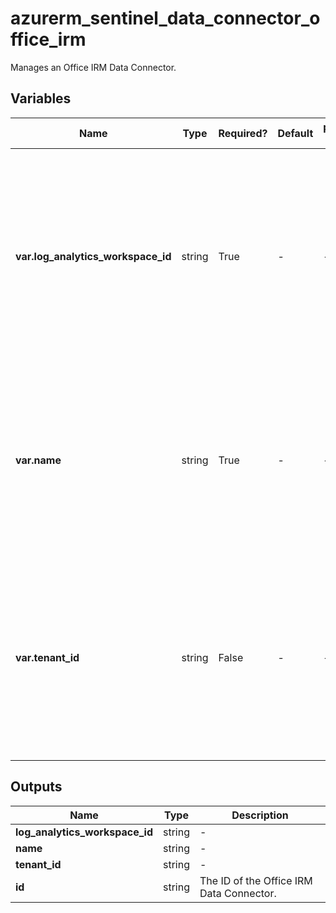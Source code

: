 # azurerm_sentinel_data_connector_office_irm

Manages an Office IRM Data Connector.

## Variables

| Name | Type | Required? | Default  | possible values | Description |
| ---- | ---- | --------- | -------- | ----------- | ----------- |
| **var.log_analytics_workspace_id** | string | True | -  |  -  | The ID of the Log Analytics Workspace that this Office IRM Data Connector resides in. Changing this forces a new Office IRM Data Connector to be created. | 
| **var.name** | string | True | -  |  -  | The name which should be used for this Office IRM Data Connector. Changing this forces a new Office IRM Data Connector to be created. | 
| **var.tenant_id** | string | False | -  |  -  | The ID of the tenant that this Office IRM Data Connector connects to. Changing this forces a new Office IRM Data Connector to be created. | 



## Outputs

| Name | Type | Description |
| ---- | ---- | --------- | 
| **log_analytics_workspace_id** | string  | - | 
| **name** | string  | - | 
| **tenant_id** | string  | - | 
| **id** | string  | The ID of the Office IRM Data Connector. | 